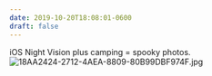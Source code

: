 ```yaml
---
date: 2019-10-20T18:08:01-0600
draft: false
---
```




iOS Night Vision plus camping = spooky photos. ![18AA2424-2712-4AEA-8809-80B99DBF974F.jpg](https://ianwhitney.micro.blog/uploads/2019/a612090df1.jpg)



